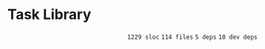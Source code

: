 # Task Library

<p align="right"><code>1229 sloc</code>&nbsp;<code>114 files</code>&nbsp;<code>5 deps</code>&nbsp;<code>10 dev deps</code></p>



<br />

<!-- START doctoc -->
<!-- END doctoc -->
